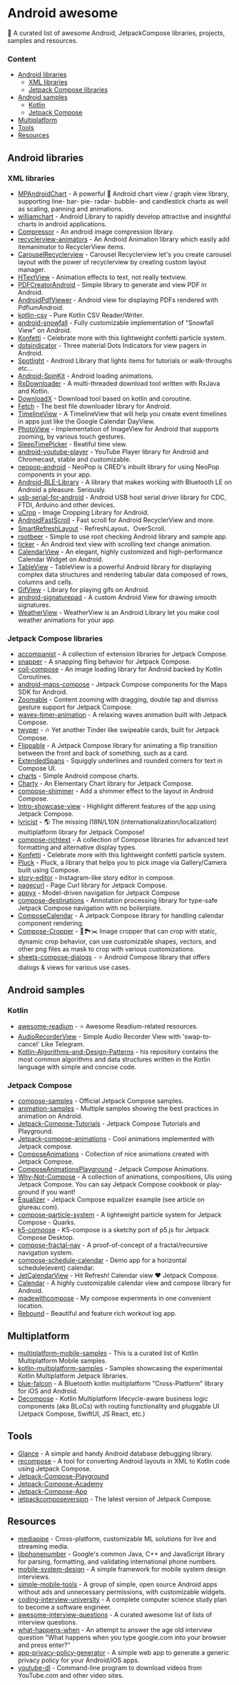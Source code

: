 # Android awesome
📝 A curated list of awesome Android, JetpackCompose libraries, projects, samples and resources.

### Content
- [Android libraries](#android-libraries)
    - [XML libraries](#xml-libraries) 
    - [Jetpack Compose libraries](#jetpack-compose-libraries) 
- [Android samples](#android-samples)
    - [Kotlin](#kotlin)
    - [Jetpack Compose](#jetpack-compose)
- [Multiplatform](#multiplatform)
- [Tools](#tools)
- [Resources](#resources)

##  Android libraries

### XML libraries
* [MPAndroidChart](https://github.com/PhilJay/MPAndroidChart) - A powerful 🚀 Android chart view / graph view library, supporting line- bar- pie- radar- bubble- and candlestick charts as well as scaling, panning and animations.
* [williamchart](https://github.com/diogobernardino/williamchart) - Android Library to rapidly develop attractive and insightful charts in android applications.
* [Compressor](https://github.com/zetbaitsu/Compressor) - An android image compression library.
* [recyclerview-animators](https://github.com/wasabeef/recyclerview-animators) - An Android Animation library which easily add itemanimator to RecyclerView items.
* [CarouselRecyclerview](https://github.com/sparrow007/CarouselRecyclerview) - Carousel Recyclerview let's you create carousel layout with the power of recyclerview by creating custom layout manager.
* [HTextView](https://github.com/hanks-zyh/HTextView) - Animation effects to text, not really textview.
* [PDFCreatorAndroid](https://github.com/tejpratap46/PDFCreatorAndroid) - Simple library to generate and view PDF in Android.
* [AndroidPdfViewer](https://github.com/barteksc/AndroidPdfViewer) - Android view for displaying PDFs rendered with PdfiumAndroid.
* [kotlin-csv](https://github.com/doyaaaaaken/kotlin-csv) - Pure Kotlin CSV Reader/Writer.
* [android-snowfall](https://github.com/JetradarMobile/android-snowfall) - Fully customizable implementation of "Snowfall View" on Android.
* [Konfetti](https://github.com/DanielMartinus/Konfetti) - Celebrate more with this lightweight confetti particle system.
* [dotsindicator](https://github.com/tommybuonomo/dotsindicator) - Three material Dots Indicators for view pagers in Android.
* [Spotlight](https://github.com/TakuSemba/Spotlight) - Android Library that lights items for tutorials or walk-throughs etc...
* [Android-SpinKit](https://github.com/ybq/Android-SpinKit) - Android loading animations.
* [RxDownloader](https://github.com/ssseasonnn/RxDownload) - A multi-threaded download tool written with RxJava and Kotlin.
* [DownloadX](https://github.com/ssseasonnn/DownloadX) - Download tool based on kotlin and coroutine.
* [Fetch](https://github.com/tonyofrancis/Fetch) - The best file downloader library for Android.
* [TimelineView](https://github.com/akri16/TimelineView) - A TimelineView that will help you create event timelines in apps just like the Google Calendar DayView.
* [PhotoView](https://github.com/Baseflow/PhotoView) - Implementation of ImageView for Android that supports zooming, by various touch gestures.
* [SleepTimePicker](https://github.com/AppSci/SleepTimePicker) - Beatiful time view.
* [android-youtube-player](https://github.com/PierfrancescoSoffritti/android-youtube-player) - YouTube Player library for Android and Chromecast, stable and customizable.
* [neopop-android](https://github.com/CRED-CLUB/neopop-android) - NeoPop is CRED's inbuilt library for using NeoPop components in your app.
* [Android-BLE-Library](https://github.com/NordicSemiconductor/Android-BLE-Library) - A library that makes working with Bluetooth LE on Android a pleasure. Seriously.
* [usb-serial-for-android](https://github.com/mik3y/usb-serial-for-android) - Android USB host serial driver library for CDC, FTDI, Arduino and other devices.
* [uCrop](https://github.com/Yalantis/uCrop) - Image Cropping Library for Android.
* [AndroidFastScroll](https://github.com/zhanghai/AndroidFastScroll) - Fast scroll for Android RecyclerView and more.
* [SmartRefreshLayout](https://github.com/scwang90/SmartRefreshLayout) - RefreshLayout、OverScroll.
* [rootbeer](https://github.com/scottyab/rootbeer) - Simple to use root checking Android library and sample app.
* [ticker](https://github.com/robinhood/ticker) - An Android text view with scrolling text change animation.
* [CalendarView](https://github.com/huanghaibin-dev/CalendarView) - An elegant, highly customized and high-performance Calendar Widget on Android.
* [TableView](https://github.com/evrencoskun/TableView) - TableView is a powerful Android library for displaying complex data structures and rendering tabular data composed of rows, columns and cells.
* [GifView](https://github.com/Cutta/GifView) - Library for playing gifs on Android.
* [android-signaturepad](https://github.com/gcacace/android-signaturepad) - A custom Android View for drawing smooth signatures.
* [WeatherView](https://github.com/MatteoBattilana/WeatherView) - WeatherView is an Android Library let you make cool weather animations for your app.

### Jetpack Compose libraries
* [accompanist](https://github.com/google/accompanist) - A collection of extension libraries for Jetpack Compose.
* [snapper](https://github.com/chrisbanes/snapper) - A snapping fling behavior for Jetpack Compose.
* [coil-compose](https://coil-kt.github.io/coil/compose/) - An image loading library for Android backed by Kotlin Coroutines.
* [android-maps-compose](https://github.com/googlemaps/android-maps-compose) - Jetpack Compose components for the Maps SDK for Android.
* [Zoomable](https://github.com/mxalbert1996/Zoomable) - Content zooming with dragging, double tap and dismiss gesture support for Jetpack Compose.
* [waves-timer-animation](https://github.com/manueldidonna/waves-timer-animation) - A relaxing waves animation built with Jetpack Compose.
* [twyper](https://github.com/theapache64/twyper) - 🔥 Yet another Tinder like swipeable cards, built for Jetpack Compose.
* [Flippable](https://github.com/wajahatkarim3/Flippable) - A Jetpack Compose library for animating a flip transition between the front and back of something, such as a card.
* [ExtendedSpans](https://github.com/saket/ExtendedSpans) - Squiggly underlines and rounded corners for text in Compose UI.
* [charts](https://github.com/tehras/charts) - Simple Android compose charts.
* [Charty](https://github.com/hi-manshu/Charty) - An Elementary Chart library for Jetpack Compose.
* [compose-shimmer](https://github.com/ValeryPonomarenko/compose-shimmer) - Add a shimmer effect to the layout in Android Compose.
* [Intro-showcase-view](https://github.com/canopas/Intro-showcase-view) - Highlight different features of the app using Jetpack Compose.
* [lyricist](https://github.com/adrielcafe/lyricist) - 🌎 The missing I18N/L10N (internationalization/localization) multiplatform library for Jetpack Compose!
* [compose-richtext](https://github.com/halilozercan/compose-richtext) - A collection of Compose libraries for advanced text formatting and alternative display types.
* [Konfetti](https://github.com/DanielMartinus/Konfetti) - Celebrate more with this lightweight confetti particle system.
* [Pluck](https://github.com/hi-manshu/Pluck) - Pluck, a library that helps you to pick image via Gallery/Camera built using Compose.
* [story-editor](https://github.com/badoualy/story-editor) - Instagram-like story editor in compose.
* [pagecurl](https://github.com/oleksandrbalan/pagecurl) - Page Curl library for Jetpack Compose.
* [appyx](https://github.com/bumble-tech/appyx) - Model-driven navigation for Jetpack Compose
* [compose-destinations](https://github.com/raamcosta/compose-destinations) - Annotation processing library for type-safe Jetpack Compose navigation with no boilerplate.
* [ComposeCalendar](https://github.com/boguszpawlowski/ComposeCalendar) - A Jetpack Compose library for handling calendar component rendering.
* [Compose-Cropper](https://github.com/SmartToolFactory/Compose-Cropper) - 🚀🏞✂️ Image cropper that can crop with static, dynamic crop behavior, can use customizable shapes, vectors, and other png files as mask to crop with various customizations.
* [sheets-compose-dialogs](https://github.com/maxkeppeler/sheets-compose-dialogs) - ⭐ Android Compose library that offers dialogs & views for various use cases.

## Android samples

### Kotlin
* [awesome-readium](https://github.com/readium/mobile) - ⭐️ Awesome Readium-related resources.
* [AudioRecorderView](https://github.com/Tougee/AudioRecorderView) - Simple Audio Recorder View with 'swap-to-cancel' Like Telegram.
* [Kotlin-Algorithms-and-Design-Patterns](https://github.com/evitwilly/Kotlin-Algorithms-and-Design-Patterns) - his repository contains the most common algorithms and data structures written in the Kotlin language with simple and concise code.

### Jetpack Compose
* [compose-samples](https://github.com/android/compose-samples) - Official Jetpack Compose samples.
* [animation-samples](https://github.com/android/animation-samples) - Multiple samples showing the best practices in animation on Android.
* [Jetpack-Compose-Tutorials](https://github.com/SmartToolFactory/Jetpack-Compose-Tutorials) - Jetpack Compose Tutorials and Playground.
* [Jetpack-compose-animations](https://github.com/canopas/Jetpack-compose-animations-examples) - Cool animations implemented with Jetpack compose.
* [ComposeAnimations](https://github.com/antonshilov/ComposeAnimations) - Collection of nice animations created with Jetpack Compose.
* [ComposeAnimationsPlayground](https://github.com/Anmol92verma/ComposeAnimationsPlayground) - Jetpack Compose Animations.
* [Why-Not-Compose](https://github.com/ImaginativeShohag/Why-Not-Compose) - A collection of animations, compositions, UIs using Jetpack Compose. You can say Jetpack Compose cookbook or play-ground if you want!
* [Equalizer](https://github.com/glureau/Equalizer) - Jetpack Compose equalizer example (see article on glureau.com).
* [compose-particle-system](https://github.com/CuriousNikhil/compose-particle-system) - A lightweight particle system for Jetpack Compose - Quarks.
* [k5-compose](https://github.com/CuriousNikhil/k5-compose) - K5-compose is a sketchy port of p5.js for Jetpack Compose Desktop.
* [compose-fractal-nav](https://github.com/zach-klippenstein/compose-fractal-nav) - A proof-of-concept of a fractal/recursive navigation system.
* [compose-schedule-calendar](https://github.com/halilozercan/compose-schedule-calendar) - Demo app for a horizontal schedule(event) calendar.
* [JetCalendarView](https://github.com/Anmol92verma/JetCalendarView) - Hit Refresh! Calendar view ❤️ Jetpack Compose.
* [Calendar](https://github.com/kizitonwose/Calendar) - A highly customizable calendar view and compose library for Android.
* [madewithcompose](https://github.com/halilozercan/madewithcompose) - My compose experiments in one convenient location.
* [Rebound](https://github.com/AnkitSuda/Rebound) - Beautiful and feature rich workout log app.

## Multiplatform
* [multiplatform-mobile-samples](https://kotlinlang.org/docs/multiplatform-mobile-samples.html) - This is a curated list of Kotlin Multiplatform Mobile samples.
* [kotlin-multiplatform-samples](https://github.com/android/kotlin-multiplatform-samples) - Samples showcasing the experimental Kotlin Multiplatform Jetpack libraries.
* [blue-falcon](https://github.com/Reedyuk/blue-falcon) - A Bluetooth kotlin multiplatform "Cross-Platform" library for iOS and Android.
* [Decompose](https://github.com/arkivanov/Decompose) - Kotlin Multiplatform lifecycle-aware business logic components (aka BLoCs) with routing functionality and pluggable UI (Jetpack Compose, SwiftUI, JS React, etc.)

## Tools
* [Glance](https://github.com/guolindev/Glance) - A simple and handy Android database debugging library.
* [recompose](https://github.com/pocmo/recompose) - A tool for converting Android layouts in XML to Kotlin code using Jetpack Compose.
* [Jetpack-Compose-Playground](https://foso.github.io/Jetpack-Compose-Playground)
* [Jetpack-Compose-Academy](https://compose.academy)
* [Jetpack-Compose-App](https://www.jetpackcompose.app)
* [jetpackcomposeversion](https://www.jetpackcomposeversion.com) - The latest version of Jetpack Compose.

## Resources
* [mediapipe](https://github.com/google/mediapipe) - Cross-platform, customizable ML solutions for live and streaming media.
* [libphonenumber](https://github.com/google/libphonenumber) - Google's common Java, C++ and JavaScript library for parsing, formatting, and validating international phone numbers.
* [mobile-system-design](https://github.com/weeeBox/mobile-system-design) - A simple framework for mobile system design interviews.
* [simple-mobile-tools](https://github.com/SimpleMobileTools) - A group of simple, open source Android apps without ads and unnecessary permissions, with customizable widgets.
* [coding-interview-university](https://github.com/jwasham/coding-interview-university) - A complete computer science study plan to become a software engineer.
* [awesome-interview-questions](https://github.com/DopplerHQ/awesome-interview-questions) - A curated awesome list of lists of interview questions.
* [what-happens-when](https://github.com/alex/what-happens-when) - An attempt to answer the age old interview question "What happens when you type google.com into your browser and press enter?"
* [app-privacy-policy-generator](https://github.com/nisrulz/app-privacy-policy-generator) - A simple web app to generate a generic privacy policy for your Android/iOS apps.
* [youtube-dl](https://github.com/ytdl-org/youtube-dl) - Command-line program to download videos from YouTube.com and other video sites.
